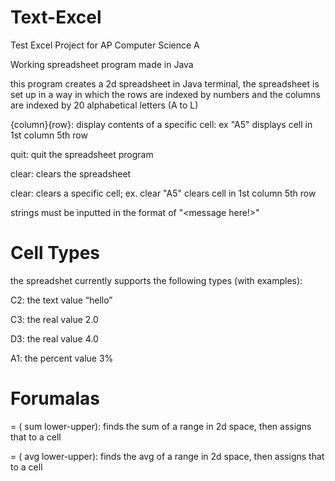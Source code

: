 # Text-Excel

Test Excel Project for AP Computer Science A

Working spreadsheet program made in Java

this program creates a 2d spreadsheet in Java terminal, the spreadsheet is set up in a way in which the rows are indexed by numbers and the columns are indexed by 20 alphabetical letters (A to L)

{column}{row}: display contents of a specific cell: ex "A5" displays cell in 1st column 5th row

quit: quit the spreadsheet program

clear: clears the spreadsheet

clear<cell>: clears a specific cell; ex. clear "A5" clears cell in 1st column 5th row
 
strings must be inputted in the format of "<message here!>" 

 
# Cell Types
  the spreadshet currently supports the following types (with examples):
 
  C2: the text value “hello”
 
  C3: the real value 2.0
 
  D3: the real value 4.0
 
  A1: the percent value 3%

# Forumalas
  <cell> = ( sum lower-upper): finds the sum of a range in 2d space, then assigns that to a cell
   
  <cell> = ( avg lower-upper): finds the avg of a range in 2d space, then assigns that to a cell
